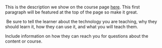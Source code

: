 This is the description we show on the course page [here](https://lab.github.com/gabriel-kohen-by/by-github-plp-path). This first paragraph will be featured at the top of the page so make it great.
​

​
Be sure to tell the learner about the technology you are teaching, why they should learn it, how they can use it, and what you will teach them.
​


Include information on how they can reach you for questions about the content or course. 